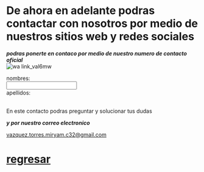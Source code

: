    
   # De ahora en adelante podras contactar con nosotros por medio de nuestros sitios web y redes sociales   

***podras ponerte en contaco por medio de nuestro numero de contacto oficial***   
![wa link_val6mw](https://user-images.githubusercontent.com/99847355/158484567-17232bd0-7f31-4f21-94d9-e9925dc05545.png)   

<form>
 <label for="name">nombres:</label><br>
 <input tipe="text" id="name" name="name" valve= "tus nombres"><br>
 <label for="lname">apellidos:</label><br>
 <imput tipe="text" id="lname" name="lname" valve= "apellidos"><br>
  </form>   
   
   En este contacto podras preguntar y solucionar tus dudas
 
 ***y por nuestro correo electronico***   
 
 vazquez.torres.miryam.c32@gmail.com   

   # [regresar](./index.md)

